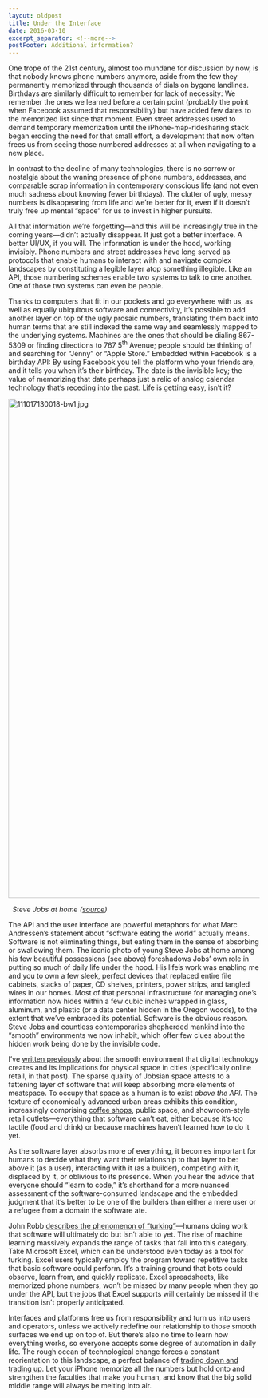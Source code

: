 ```yaml
---
layout: oldpost
title: Under the Interface
date: 2016-03-10
excerpt_separator: <!--more-->
postFooter: Additional information?
---
```


One trope of the 21st century, almost too mundane for discussion by now, is that nobody knows phone numbers anymore, aside from the few they permanently memorized through thousands of dials on bygone landlines. Birthdays are similarly difficult to remember for lack of necessity: We remember the ones we learned before a certain point (probably the point when Facebook assumed that responsibility) but have added few dates to the memorized list since that moment. Even street addresses used to demand temporary memorization until the iPhone-map-ridesharing stack began eroding the need for that small effort, a development that now often frees us from seeing those numbered addresses at all when navigating to a new place.

In contrast to the decline of many technologies, there is no sorrow or nostalgia about the waning presence of phone numbers, addresses, and comparable scrap information in contemporary conscious life (and not even much sadness about knowing fewer birthdays). The clutter of ugly, messy numbers is disappearing from life and we’re better for it, even if it doesn’t truly free up mental “space” for us to invest in higher pursuits.

All that information we’re forgetting—and this will be increasingly true in the coming years—didn’t actually disappear. It just got a better interface. A better UI/UX, if you will. The information is under the hood, working invisibly. Phone numbers and street addresses have long served as protocols that enable humans to interact with and navigate complex landscapes by constituting a legible layer atop something illegible. Like an API, those numbering schemes enable two systems to talk to one another. One of those two systems can even be people.

Thanks to computers that fit in our pockets and go everywhere with us, as well as equally ubiquitous software and connectivity, it’s possible to add another layer on top of the ugly prosaic numbers, translating them back into human terms that are still indexed the same way and seamlessly mapped to the underlying systems. Machines are the ones that should be dialing 867-5309 or finding directions to 767 5<sup>th</sup> Avenue; people should be thinking of and searching for “Jenny” or “Apple Store.” Embedded within Facebook is a birthday API: By using Facebook you tell the platform who your friends are, and it tells you when it’s their birthday. The date is the invisible key; the value of memorizing that date perhaps just a relic of analog calendar technology that’s receding into the past. Life is getting easy, isn’t it?

<img class="alignnone size-full wp-image-965" src="https://kneelingbus.files.wordpress.com/2016/03/111017130018-bw1.jpg" alt="111017130018-bw1.jpg" width="1500" height="1000" />

<em>  Steve Jobs at home (<a href="https://zwartwitfotografie.wordpress.com/2011/10/07/some-great-steve-jobs-photos-in-bw/">source</a>)</em>

The API and the user interface are powerful metaphors for what Marc Andressen’s statement about “software eating the world” actually means. Software is not eliminating things, but eating them in the sense of absorbing or swallowing them. The iconic photo of young Steve Jobs at home among his few beautiful possessions (see above) foreshadows Jobs’ own role in putting so much of daily life under the hood. His life’s work was enabling me and you to own a few sleek, perfect devices that replaced entire file cabinets, stacks of paper, CD shelves, printers, power strips, and tangled wires in our homes. Most of that personal infrastructure for managing one’s information now hides within a few cubic inches wrapped in glass, aluminum, and plastic (or a data center hidden in the Oregon woods), to the extent that we’ve embraced its potential. Software is the obvious reason. Steve Jobs and countless contemporaries shepherded mankind into the “smooth” environments we now inhabit, which offer few clues about the hidden work being done by the invisible code.

I’ve <a href="https://kneelingbus.wordpress.com/2012/09/20/the-meatspace-city/">written previously</a> about the smooth environment that digital technology creates and its implications for physical space in cities (specifically online retail, in that post). The sparse quality of Jobsian space attests to a fattening layer of software that will keep absorbing more elements of meatspace. To occupy that space as a human is to exist <em>above the API.</em> The texture of economically advanced urban areas exhibits this condition, increasingly comprising <a href="http://blog.speculist.com/scenarios/the-coffee-shop-take-over.html">coffee shops</a>, public space, and showroom-style retail outlets—everything that software can’t eat, either because it’s too tactile (food and drink) or because machines haven’t learned how to do it yet.

As the software layer absorbs more of everything, it becomes important for humans to decide what they want their relationship to that layer to be: above it (as a user), interacting with it (as a builder), competing with it, displaced by it, or oblivious to its presence. When you hear the advice that everyone should “learn to code,” it’s shorthand for a more nuanced assessment of the software-consumed landscape and the embedded judgment that it’s better to be one of the builders than either a mere user or a refugee from a domain the software ate.

John Robb <a href="http://globalguerrillas.typepad.com/globalguerrillas/2014/12/the-road-to-turking.html">describes the phenomenon of “turking”</a>—humans doing work that software will ultimately do but isn’t able to yet. The rise of machine learning massively expands the range of tasks that fall into this category. Take Microsoft Excel, which can be understood even today as a tool for turking. Excel users typically employ the program toward repetitive tasks that basic software could perform. It’s a training ground that bots could observe, learn from, and quickly replicate. Excel spreadsheets, like memorized phone numbers, won’t be missed by many people when they go under the API, but the jobs that Excel supports will certainly be missed if the transition isn’t properly anticipated.

Interfaces and platforms free us from responsibility and turn us into users and operators, unless we actively redefine our relationship to those smooth surfaces we end up on top of. But there’s also no time to learn how everything works, so everyone accepts some degree of automation in daily life. The rough ocean of technological change forces a constant reorientation to this landscape, a perfect balance of <a href="http://www.ribbonfarm.com/2011/12/08/acting-dead-trading-up-and-leaving-the-middle-class/">trading down and trading up</a>. Let your iPhone memorize all the numbers but hold onto and strengthen the faculties that make you human, and know that the big solid middle range will always be melting into air.